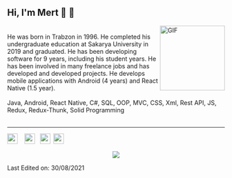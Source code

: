 <h2>Hi, I'm Mert 🤘 👋</h2>

<img align="right" height="150rem" alt="GIF" src="http://mertkaradeniz.com/files/giphy.gif" />

<br>
He was born in Trabzon in 1996. He completed his undergraduate education at Sakarya University in 2019 and graduated. He has been developing software for 9 years, including his student years. He has been involved in many <a href="https://bionluk.com/blackseapp" style="text-decoration: none">freelance</a> jobs and has developed and developed <a href="https://github.com/blackseapps?tab=repositories" style="text-decoration: none">projects</a>.
He develops mobile applications with Android (4 years) and React Native (1.5 year).
</br>
</br>
Java, Android, React Native, C#, SQL, OOP, MVC, CSS, Xml, Rest API, JS, Redux, Redux-Thunk, Solid Programming

<br>
<br>

-----

<tbody>
  <tr align="center">
    <td
      style="font-family: Arial, sans-serif; font-size: 19px"
      valign="top"
      class="">
      <a
        href="https://www.linkedin.com/in/mertkaradeniz/"
        style="text-decoration: none"
        ><img
          src="http://mertkaradeniz.com/email/images/linkedin-3-lDv.png"
          width="24"
          height="24"
          alt="Linkedin"
          style="
            border: 0;
            line-height: 100%;
            outline: 0;
            -ms-interpolation-mode: bicubic;
            color: #ffffff;
          "
      /></a>
      <span>&nbsp;&nbsp;</span>
      <a href="https://github.com/blackseapps " style="text-decoration: none"
        ><img
          src="http://mertkaradeniz.com/email/images/github-sign-3-SCo.png"
          width="24"
          height="24"
          alt="Github"
          style="
            border: 0;
            line-height: 100%;
            outline: 0;
            -ms-interpolation-mode: bicubic;
            color: #ffffff;
          "
      /></a>
      <span>&nbsp;&nbsp;</span
      ><a
        href="https://www.udemy.com/user/mert-karadeniz-4/"
        style="text-decoration: none"
        ><img
          src="http://mertkaradeniz.com/email/images/Udemy-MU4.png"
          width="24"
          height="24"
          alt="Udemy"
          style="
            border: 0;
            line-height: 100%;
            outline: 0;
            -ms-interpolation-mode: bicubic;
            color: #ffffff;
          " /></a
      ><span>&nbsp;&nbsp;</span
      ><a href="https://bionluk.com/blackseapp" style="text-decoration: none"
        ><img
          src="http://mertkaradeniz.com/email/images/unnamed-Ir7.png"
          width="24"
          height="24"
          alt="Bionluk"
          style="
            border: 0;
            line-height: 100%;
            outline: 0;
            -ms-interpolation-mode: bicubic;
            color: #ffffff;
          "
      /></a>
    </td>
  </tr>
</tbody>

<p align="center"> 
  <img src="https://profile-counter.glitch.me/blackseapps/count.svg" />
</p>


Last Edited on: 30/08/2021
